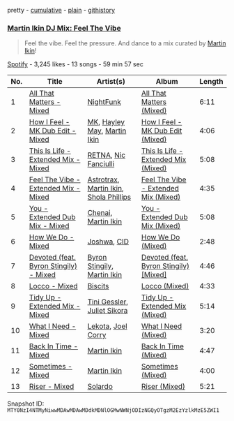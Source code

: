 pretty - [cumulative](/playlists/cumulative/37i9dQZF1DWTvdcM9QUiSL.md) - [plain](/playlists/plain/37i9dQZF1DWTvdcM9QUiSL) - [githistory](https://github.githistory.xyz/mackorone/spotify-playlist-archive/blob/main/playlists/plain/37i9dQZF1DWTvdcM9QUiSL)

### [Martin Ikin DJ Mix: Feel The Vibe](https://open.spotify.com/playlist/37i9dQZF1DWTvdcM9QUiSL)

> Feel the vibe\. Feel the pressure\. And dance to a mix curated by <a href="spotify:artist:7DhdJhd6DrxeJlUajwttd1">Martin Ikin</a>!

[Spotify](https://open.spotify.com/user/spotify) - 3,245 likes - 13 songs - 59 min 57 sec

| No. | Title | Artist(s) | Album | Length |
|---|---|---|---|---|
| 1 | [All That Matters \- Mixed](https://open.spotify.com/track/255sceeP31hFV5VECUTWnQ) | [NightFunk](https://open.spotify.com/artist/1UgUBnYpGyrYfGIfkMp08O) | [All That Matters \(Mixed\)](https://open.spotify.com/album/5QSMQCBktGELiLzTx5oUY5) | 6:11 |
| 2 | [How I Feel \- MK Dub Edit \- Mixed](https://open.spotify.com/track/3YrNoR9C3jWboGcpfT8nVm) | [MK](https://open.spotify.com/artist/1yqxFtPHKcGcv6SXZNdyT9), [Hayley May](https://open.spotify.com/artist/1WcwbtAnG5HWNbPPK84ued), [Martin Ikin](https://open.spotify.com/artist/7DhdJhd6DrxeJlUajwttd1) | [How I Feel \- MK Dub Edit \(Mixed\)](https://open.spotify.com/album/1oiF4VZuTFGQZEeXquHHQ6) | 4:06 |
| 3 | [This Is Life \- Extended Mix \- Mixed](https://open.spotify.com/track/3VFAUNNm0UvRt4zqjxUQne) | [RETNA](https://open.spotify.com/artist/4GlYRE9Z9Uuo22oMUlWRAz), [Nic Fanciulli](https://open.spotify.com/artist/7btR5VXutQv39SDEzcfXEk) | [This Is Life \- Extended Mix \(Mixed\)](https://open.spotify.com/album/5fg2kSDKgWi3HoaDZ13REW) | 5:08 |
| 4 | [Feel The Vibe \- Extended Mix \- Mixed](https://open.spotify.com/track/1bI0Qx5SUaIlscdJs6ru31) | [Astrotrax](https://open.spotify.com/artist/0a2I09UQdWzcaUNwdjSjuc), [Martin Ikin](https://open.spotify.com/artist/7DhdJhd6DrxeJlUajwttd1), [Shola Phillips](https://open.spotify.com/artist/28sPI1wCY2agHaLPz2Y5O3) | [Feel The Vibe \- Extended Mix \(Mixed\)](https://open.spotify.com/album/26kcXeugaOZAb3Pi5IQVzP) | 4:35 |
| 5 | [You \- Extended Dub Mix \- Mixed](https://open.spotify.com/track/3giUF0FVpI0u4Xvdofkkkb) | [Chenai](https://open.spotify.com/artist/1OIiJfaxjDFfRRZG061t3w), [Martin Ikin](https://open.spotify.com/artist/7DhdJhd6DrxeJlUajwttd1) | [You \- Extended Dub Mix \(Mixed\)](https://open.spotify.com/album/3V9ejsDIn7Vc0DSo4c5vYZ) | 5:08 |
| 6 | [How We Do \- Mixed](https://open.spotify.com/track/57VMv2FXJhIgtcAsPqTAWs) | [Joshwa](https://open.spotify.com/artist/1PzAgFVk9v8cxn9flrqrv5), [CID](https://open.spotify.com/artist/4FCzCS0KEgb0rgySWINItO) | [How We Do \(Mixed\)](https://open.spotify.com/album/31XXHmGIDXAXP6h6wNxcJZ) | 2:48 |
| 7 | [Devoted \(feat\. Byron Stingily\) \- Mixed](https://open.spotify.com/track/7CJfV8ytT86MnqBq4QNKle) | [Byron Stingily](https://open.spotify.com/artist/3EoFVszwsvsw0Cr7b4ncaD), [Martin Ikin](https://open.spotify.com/artist/7DhdJhd6DrxeJlUajwttd1) | [Devoted \(feat\. Byron Stingily\) \[Mixed\]](https://open.spotify.com/album/28y1fO6I0LAPOx5wqVIwYp) | 4:46 |
| 8 | [Locco \- Mixed](https://open.spotify.com/track/2JrWvGyKrwJRIKeE7SAdeh) | [Biscits](https://open.spotify.com/artist/052B9SONfhoScw7dgYWw5o) | [Locco \(Mixed\)](https://open.spotify.com/album/5K25uw8cr8ggshtlfUKBQ1) | 4:33 |
| 9 | [Tidy Up \- Extended Mix \- Mixed](https://open.spotify.com/track/3QQABIppzlxV23h0yvi63N) | [Tini Gessler](https://open.spotify.com/artist/5k1fr2qbGZrk40njMAyv0x), [Juliet Sikora](https://open.spotify.com/artist/27dP6YOr1pGNXLpHRLjvYx) | [Tidy Up \- Extended Mix \(Mixed\)](https://open.spotify.com/album/0uVdl1dKAcDAPQagZ25mVM) | 5:14 |
| 10 | [What I Need \- Mixed](https://open.spotify.com/track/6eQOiLhqKXqFEDgQs3LmYz) | [Lekota](https://open.spotify.com/artist/4DXQ3UFHciEdLjwwJe3gEU), [Joel Corry](https://open.spotify.com/artist/6DgP9otnZw5z6daOntINxp) | [What I Need \(Mixed\)](https://open.spotify.com/album/4SbqHjEEHXYseqcU46eJuf) | 3:20 |
| 11 | [Back In Time \- Mixed](https://open.spotify.com/track/0UlQtmoRhU6b3SXXH9mXT7) | [Martin Ikin](https://open.spotify.com/artist/7DhdJhd6DrxeJlUajwttd1) | [Back In Time \(Mixed\)](https://open.spotify.com/album/5jsFGdVoTgqpDpkkXtTEk7) | 4:47 |
| 12 | [Sometimes \- Mixed](https://open.spotify.com/track/0xVcWX7uPc9EPiqGNvpaB2) | [Martin Ikin](https://open.spotify.com/artist/7DhdJhd6DrxeJlUajwttd1) | [Sometimes \(Mixed\)](https://open.spotify.com/album/4F2f0xbm442BR46u41EakB) | 4:00 |
| 13 | [Riser \- Mixed](https://open.spotify.com/track/4In3OThxYpi8XBGutltMWI) | [Solardo](https://open.spotify.com/artist/0oO1IaDOBSeI96HbnCa5pZ) | [Riser \(Mixed\)](https://open.spotify.com/album/5yImYEowF3HPlY4PTsxDLK) | 5:21 |

Snapshot ID: `MTY0NzI4NTMyNiwwMDAwMDAwMDdkMDNlOGMwNWNjODIzNGQyOTgzM2EzYzlkMzE5ZWI1`
